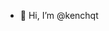 - 👋 Hi, I’m @kenchqt
<!---
kenchqt/kenchqt is a ✨ special ✨ repository because its `README.md` (this file) appears on your GitHub profile.
You can click the Preview link to take a look at your changes.
--->
